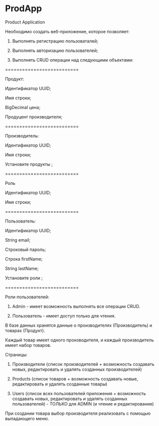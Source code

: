 # ProdApp
Product Application

Необходимо создать веб-приложение, которое позволяет:

1. Выполнять регистрацию пользоваталей;

2. Выполнять авторизацию пользователей;

3. Выполнять CRUD операции над следующими объектами:

==========================

Продукт:

Идентификатор UUID;

Имя строки;

BigDecimal цена;

Продуцент производителя;

==========================

Производитель:

Идентификатор UUID;

Имя строки;

Установите продукты <Product>;

==========================

Роль

Идентификатор UUID;

Имя строки;

==========================

Пользователь:

Идентификатор UUID;

String email;

Строковый пароль;

Строка firstName;

String lastName;

Установите роли <Role>;

==========================

 

Роли пользователей:

1. Admin - имеет возможность выполнять все операции CRUD.

2. Пользователь - имеет доступ только для чтения.

 

В базе данных хранятся данные о производителях (Производитель) и товарах (Продукт).

Каждый товар имеет одного производителя, и каждый производитель имеет набор товаров.

 

Страницы:

1. Производители (список производителей + возможность создавать новых, редактировать и удалять созданных производителей)

2. Products (список товаров + возможность создавать новые, редактировать и удалять созданные товары)

3. Users (список всех пользователей приложения + возможность создавать новых, редактировать и удалять созданных пользователей) - ТОЛЬКО для ADMIN (и чтение и редактирование)

 

При создании товара выбор производителя реализовать с помощью выпадающего меню.
